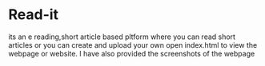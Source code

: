 # Read-it
its an e reading,short article based pltform
where you can read short articles or you can create and upload your own
open index.html to view the webpage or website.
I have also provided the screenshots of the webpage
